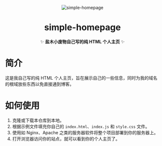 <div align="center">

![simple-homepage](https://socialify.git.ci/SALTWOOD/simple-homepage/image?description=1&font=Inter&forks=1&issues=1&language=1&name=1&owner=1&pattern=Plus&pulls=1&stargazers=1&theme=Auto)

# simple-homepage
✨ **盐木小废物自己写的纯 HTML 个人主页** ✨
</div>

# 简介
这是我自己写的纯 HTML 个人主页，旨在展示自己的一些信息，同时为我的域名的根域放些东西以免直接通到博客。

# 如何使用
1. 克隆或下载本仓库到本地。
2. 根据示例文件填充你自己的 `index.html`、`index.js` 和 `style.css` 文件。
3. 使用如 Nginx、Apache 之类的服务器软件将整个项目部署到你的服务器上。
4. 打开浏览器访问你的站点，就可以看到你的个人主页了。